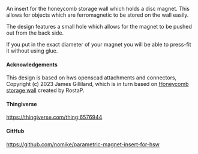 An insert for the honeycomb storage wall which holds a disc magnet.
This allows for objects which are ferromagnetic to be stored on the wall easily.

The design features a small hole which allows for the magnet to be pushed out
from the back side.

If you put in the exact diameter of your magnet you will be able to press-fit
it without using glue.

#### Acknowledgements

This design is based on hws openscad attachments and connectors, Copyright (c)
2023 James Gilliland, which is in turn based on
[Honeycomb storage wall](https://www.printables.com/model/152592-honeycomb-storage-wall)
created by RostaP.

#### Thingiverse

<https://thingiverse.com/thing:6576944>

#### GitHub

<https://github.com/nomike/parametric-magnet-insert-for-hsw>
